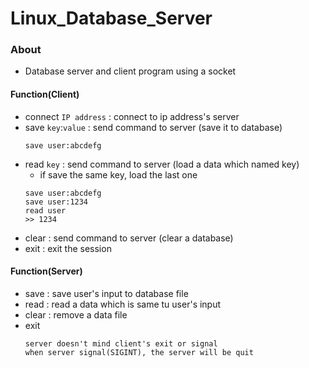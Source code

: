 # Linux_Database_Server

### About
- Database server and client program using a socket



#### Function(Client)
- connect `IP address` : connect to ip address's server
- save `key`:`value` : send command to server (save it to database)
  ```
  save user:abcdefg
  ```
- read `key` : send command to server (load a data which named key)
  - if save the same key, load the last one
  ```
  save user:abcdefg
  save user:1234
  read user
  >> 1234
  ```
- clear : send command to server (clear a database)
- exit : exit the session

#### Function(Server)
- save : save user's input to database file
- read : read a data which is same tu user's input
- clear : remove a data file
- exit
  ```
  server doesn't mind client's exit or signal
  when server signal(SIGINT), the server will be quit
  ```
